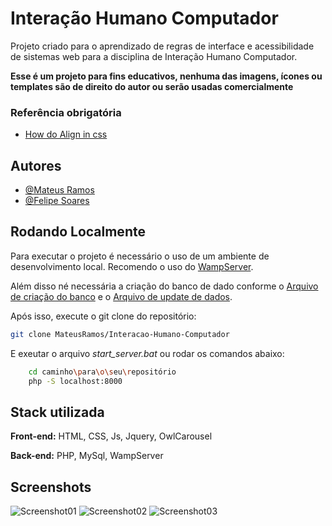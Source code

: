
# Interação Humano Computador

Projeto criado para o aprendizado de regras de interface e acessibilidade de sistemas web para a disciplina de Interação Humano Computador.

**Esse é um projeto para fins educativos, nenhuma das imagens, ícones ou templates são de direito do autor ou serão usadas comercialmente**


### Referência obrigatória
 - [How do Align in css](https://www.instagram.com/reel/C14OEqSBafm/?igsh=MTFteWgxbGc0bnRmdQ==)


## Autores

- [@Mateus Ramos](https://github.com/MateusRamos)
- [@Felipe Soares](https://github.com/reroso)


## Rodando Localmente

Para executar o projeto é necessário o uso de um ambiente de desenvolvimento local. Recomendo o uso do [WampServer](https://wampserver.aviatechno.net/).

Além disso né necessária a criação do banco de dado conforme o [Arquivo de criação do banco](https://github.com/MateusRamos/Interacao-Humano-Computador/blob/main/ihm_comentario.sql) e o [Arquivo de update de dados](https://github.com/MateusRamos/Interacao-Humano-Computador/blob/main/teste.csv).

Após isso, execute o git clone do repositório:

```bash
git clone MateusRamos/Interacao-Humano-Computador
```
    
E exeutar o arquivo *start_server.bat* ou rodar os comandos abaixo:
```bash
    cd caminho\para\o\seu\repositório
    php -S localhost:8000
```

## Stack utilizada

**Front-end:** HTML, CSS, Js, Jquery, OwlCarousel

**Back-end:** PHP, MySql, WampServer


## Screenshots

![Screenshot01](https://github.com/MateusRamos/Interacao-Humano-Computador/blob/main/screenshots/Opera%20Instant%C3%A2neo_2024-09-30_123611_localhost.png)
![Screenshot02](https://github.com/MateusRamos/Interacao-Humano-Computador/blob/main/screenshots/Opera%20Instant%C3%A2neo_2024-09-30_123554_localhost.png)
![Screenshot03](https://github.com/MateusRamos/Interacao-Humano-Computador/blob/main/screenshots/Opera%20Instant%C3%A2neo_2024-09-30_123529_localhost.png)

